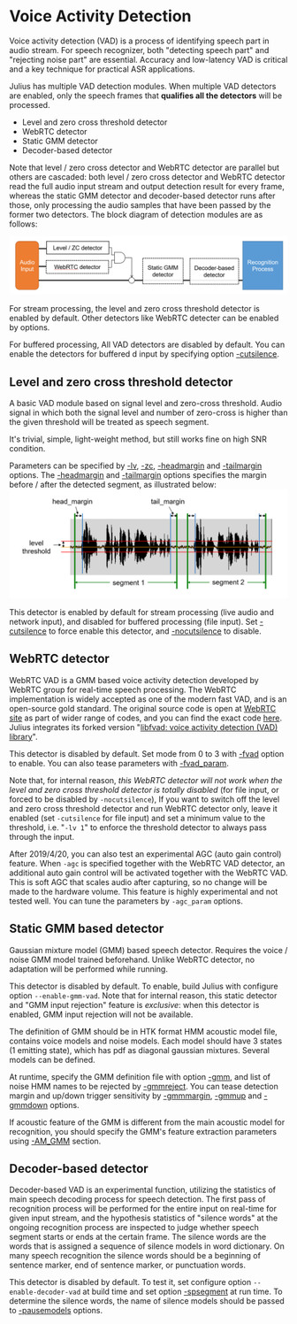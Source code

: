 # Voice Activity Detection

Voice activity detection (VAD) is a process of identifying speech part in audio
stream. For speech recognizer, both "detecting speech part" and "rejecting
noise part" are essential. Accuracy and low-latency VAD is critical and a key
technique for practical ASR applications.

Julius has multiple VAD detection modules. When multiple VAD detectors are
enabled, only the speech frames that **qualifies all the detectors** will be
processed.

- Level and zero cross threshold detector
- WebRTC detector
- Static GMM detector
- Decoder-based detector

Note that level / zero cross detector and WebRTC detector are parallel but
others are cascaded: both level / zero cross detector and WebRTC detector read
the full audio input stream and output detection result for every frame, whereas
the static GMM detector and decoder-based detector runs after those, only
processing the audio samples that have been passed by the former two detectors.
The block diagram of detection modules are as follows:

![Block diagram of VAD modules](image/vad-module.png)

For stream processing, the level and zero cross threshold detector is enabled by default.
Other detectors like WebRTC detecter can be enabled by options.

For buffered processing, All VAD detectors are disabled by default. You can enable the detectors for buffered d input by specifying option [-cutsilence](https://github.com/julius-speech/julius/blob/master/doc/Options.md#-cutsilence--nocutsilence).

## Level and zero cross threshold detector

A basic VAD module based on signal level and zero-cross threshold. Audio signal
in which both the signal level and number of zero-cross is higher than the given
threshold will be treated as speech segment.

It's trivial, simple, light-weight method, but still works fine on high SNR
condition.

Parameters can be specified by
[-lv](https://github.com/julius-speech/julius/blob/master/doc/Options.md#-lv-threshold),
[-zc](https://github.com/julius-speech/julius/blob/master/doc/Options.md#-zc-thresold),
[-headmargin](https://github.com/julius-speech/julius/blob/master/doc/Options.md#-headmargin-msec)
and
[-tailmargin](https://github.com/julius-speech/julius/blob/master/doc/Options.md#-tailmargin-msec)
options. The
[-headmargin](https://github.com/julius-speech/julius/blob/master/doc/Options.md#-headmargin-msec)
and
[-tailmargin](https://github.com/julius-speech/julius/blob/master/doc/Options.md#-tailmargin-msec)
options specifies the margin before / after the detected segment, as illustrated
below: ![VAD by level threshold](image/vad_lvzc.png)

This detector is enabled by default for stream processing (live audio and
network input), and disabled for buffered processing (file input). Set
[-cutsilence](https://github.com/julius-speech/julius/blob/master/doc/Options.md#-cutsilence--nocutsilence)
to force enable this detector, and
[-nocutsilence](https://github.com/julius-speech/julius/blob/master/doc/Options.md#-cutsilence--nocutsilence)
to disable.

## WebRTC detector

WebRTC VAD is a GMM based voice activity detection developed by WebRTC group for
real-time speech processing. The WebRTC implementation is widely accepted as
one of the modern fast VAD, and is an open-source gold standard. The original
source code is open at [WebRTC site](https://webrtc.org/native-code/) as part of
wider range of codes, and you can find the exact code
[here](https://webrtc.googlesource.com/src/+/master/common_audio/vad/). Julius
integrates its forked version "[libfvad: voice activity detection (VAD)
library](https://github.com/dpirch/libfvad)".

This detector is disabled by default. Set mode from 0 to 3 with
[-fvad](https://github.com/julius-speech/julius/blob/master/doc/Options.md#-fvad-mode)
option to enable. You can also tease parameters with
[-fvad_param](https://github.com/julius-speech/julius/blob/master/doc/Options.md#-fvad_param-nframe-threshold).

Note that, for internal reason, _this WebRTC detector will not work when the
level and zero cross threshold detector is totally disabled_ (for file input, or
forced to be disabled by `-nocutsilence`), If you want to switch off the level
and zero cross threshold detector and run WebRTC detector only, leave it enabled
(set `-cutsilence` for file input) and set a minimum value to the threshold,
i.e. "`-lv 1`" to enforce the threshold detector to always pass through the
input.

After 2019/4/20, you can also test an experimental AGC (auto gain control) feature. When `-agc` is specified together with the WebRTC VAD detector, an additional auto gain control will be activated together with the WebRTC VAD. This is soft AGC that scales audio after capturing, so no change will be made to the hardware volume. This feature is highly experimental and not tested well. You can tune the parameters by `-agc_param` options.

## Static GMM based detector

Gaussian mixture model (GMM) based speech detector. Requires the voice / noise
GMM model trained beforehand. Unlike WebRTC detector, no adaptation will be
performed while running.

This detector is disabled by default. To enable, build Julius with configure
option `--enable-gmm-vad`. Note that for internal reason, this static detector
and "GMM input rejection" feature is _exclusive_: when this detector is enabled,
GMM input rejection will not be available.

The definition of GMM should be in HTK format HMM acoustic model file, contains
voice models and noise models. Each model should have 3 states (1 emitting
state), which has pdf as diagonal gaussian mixtures. Several models can be
defined.

At runtime, specify the GMM definition file with option
[-gmm](https://github.com/julius-speech/julius/blob/master/doc/Options.md#-gmm-hmmdefs_file),
and list of noise HMM names to be rejected by
[-gmmreject](https://github.com/julius-speech/julius/blob/master/doc/Options.md#-gmmreject-string).
You can tease detection margin and up/down trigger sensitivity by
[-gmmmargin](https://github.com/julius-speech/julius/blob/master/doc/Options.md#-gmmmargin-frames),
[-gmmup](https://github.com/julius-speech/julius/blob/master/doc/Options.md#-gmmup-value)
and
[-gmmdown](https://github.com/julius-speech/julius/blob/master/doc/Options.md#-gmmdown-value)
options.

If acoustic feature of the GMM is different from the main acoustic model for
recognition, you should specify the GMM's feature extraction parameters using
[-AM_GMM](https://github.com/julius-speech/julius/blob/master/doc/Options.md#-am_gmm)
section.

## Decoder-based detector

Decoder-based VAD is an experimental function, utilizing the statistics of main
speech decoding process for speech detection. The first pass of recognition
process will be performed for the entire input on real-time for given input
stream, and the hypothesis statistics of "silence words" at the ongoing
recognition process are inspected to judge whether speech segment starts or ends
at the certain frame. The silence words are the words that is assigned a
sequence of silence models in word dictionary. On many speech recognition the
silence words should be a beginning of sentence marker, end of sentence marker,
or punctuation words.

This detector is disabled by default. To test it, set configure option
`--enable-decoder-vad` at build time and set option
[-spsegment](https://github.com/julius-speech/julius/blob/master/doc/Options.md#-spsegment)
at run time. To determine the silence words, the name of silence models should
be passed to
[-pausemodels](https://github.com/julius-speech/julius/blob/master/doc/Options.md#-pausemodels-string)
options.
